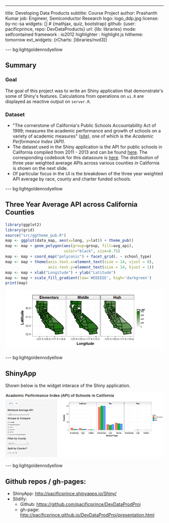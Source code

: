 --- 
title: Developing Data Products
subtitle: Course Project
author: Prashanth Kumar
job: Engineer, Semiconductor Research
logo: logo_ddp.jpg
license: by-nc-sa
widgets: [] # {mathjax, quiz, bootstrap}
github: {user: pacificprince, repo: DevDataProducts}
url: {lib: libraries}
mode: selfcontained
framework : io2012
highlighter : highlight.js 
hitheme: tomorrow
ext_widgets: {rCharts: [libraries/nvd3]}

--- bg:lightgoldenrodyellow

## Summary
### Goal
The goal of this project was to write an Shiny application that demonstrate's 
some of Shiny's features. Calculations from operations on `ui.R` are displayed
as reactive output on `server.R`.
### Dataset
- "The cornerstone of California's Public Schools Accountability Act of 1999; measures the academic performance and growth of schools on a variety of academic measures" ([site](http://www.cde.ca.gov/ta/ac/)), one of 
which is the *Academic Performance Index (API)*. 
- The dataset used in the Shiny application is the API for public schools in California compiled from 
2011 - 2013 and can be found [here](http://www.cde.ca.gov/ta/ac/ap/apidatafiles.asp). 
The corresponding codebook for this datasoure is [here](http://www.cde.ca.gov/ta/ac/ap/reclayoutApiAvg.asp). 
The distribution of three year weighted average APIs across various counties in 
California is shown on the next slide.
- Of particular focus in the UI is the breakdown of the three year
weighted API average by race, county and charter funded schools.

--- bg:lightgoldenrodyellow
## Three Year Average API across California Counties 




```r
library(ggplot2)
library(grid)
source("src/ggtheme_pub.R")
map <- ggplot(data_map, aes(x=long, y=lat)) + theme_pub()
map <- map + geom_polygon(aes(group=group, fill=avg_api), 
                          color="black", size=0.75)
map <- map + coord_map("polyconic") + facet_grid(. ~ school_type)
map <- map + theme(axis.text.x=element_text(size = 14, vjust = 0), 
                   axis.text.y=element_text(size = 14, hjust = 1))
map <- map + xlab("Longitude") + ylab("Latitude")
map <- map + scale_fill_gradient(low='#EEEEEE', high='darkgreen')
print(map)
```

![plot of chunk map_data](assets/fig/map_data.png) 


--- bg:lightgoldenrodyellow

## ShinyApp
Shown below is the widget interace of the Shiny application.
<br>

![ShinyApp Widget Interface](assets/img/shinyapp_interface.png)

--- bg:lightgoldenrodyellow

## Github repos / gh-pages:
- ShinyApp: http://pacificprince.shinyapps.io/Shiny/
- Slidify: 
  - Github: https://github.com/pacificprince/DevDataProdProj
  - gh-page: http://pacificprince.github.io/DevDataProdProj/presentation.html






